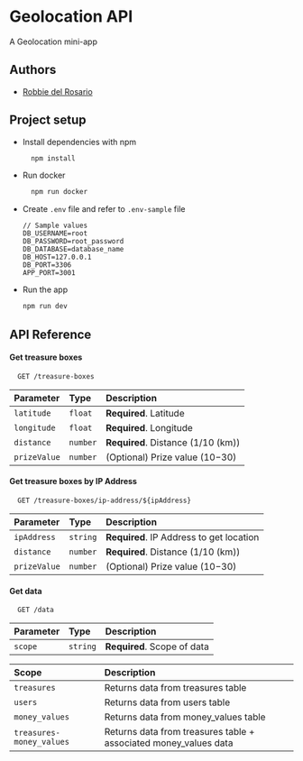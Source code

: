 
# Geolocation API

A Geolocation mini-app


## Authors

- [Robbie del Rosario](mailto:robbievdelrosario@gmail.com)


## Project setup

- Install dependencies with npm

  ```bash
    npm install
  ```
- Run docker
  ```bash
    npm run docker
  ```
- Create `.env` file and refer to `.env-sample` file
  ```env
  // Sample values
  DB_USERNAME=root
  DB_PASSWORD=root_password
  DB_DATABASE=database_name
  DB_HOST=127.0.0.1
  DB_PORT=3306
  APP_PORT=3001
  ```
- Run the app 
  ```bash
  npm run dev
  ```
  
## API Reference

#### Get treasure boxes

```http
  GET /treasure-boxes
```

| Parameter | Type     | Description                |
| :-------- | :------- | :------------------------- |
| `latitude` | `float` | **Required**. Latitude |
| `longitude` | `float` | **Required**. Longitude |
| `distance` | `number` | **Required**. Distance (1/10 (km)) |
| `prizeValue` | `number` | (Optional) Prize value ($10-$30) |

#### Get treasure boxes by IP Address

```http
  GET /treasure-boxes/ip-address/${ipAddress}
```

| Parameter | Type     | Description                       |
| :-------- | :------- | :-------------------------------- |
| `ipAddress` | `string` | **Required**. IP Address to get location |
| `distance` | `number` | **Required**. Distance (1/10 (km)) |
| `prizeValue` | `number` | (Optional) Prize value ($10-$30) |

#### Get data

```http
  GET /data
```

| Parameter | Type     | Description                       |
| :-------- | :------- | :-------------------------------- |
| `scope` | `string` | **Required**. Scope of data |

| Scope | Description |
| :---- | :---------- |
| `treasures` | Returns data from treasures table |
| `users` | Returns data from users table |
| `money_values` | Returns data from money_values table |
| `treasures-money_values` | Returns data from treasures table + associated money_values data | 
